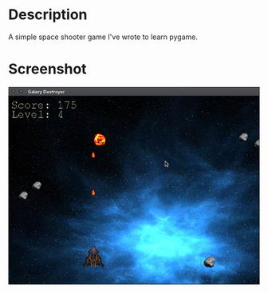 # Description
A simple space shooter game I've wrote to learn pygame.

# Screenshot
<img src="img/screenshoot.png" />
